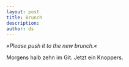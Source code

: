 ```yaml
---
layout: post
title: Brunch
description:
author: ds
---
```


_»Please push it to the new brunch.«_

Morgens halb zehn im Git. Jetzt ein Knoppers.
